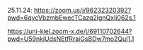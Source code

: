 25.11.24: https://zoom.us/j/96232320392?pwd=6qycVbzmbEwecTCazq2lgnQxIi062s.1





https://uni-kiel.zoom-x.de/j/69110702644?pwd=U59nkiUdsNEtfRraiGsBDw7mo2Qul1.1
